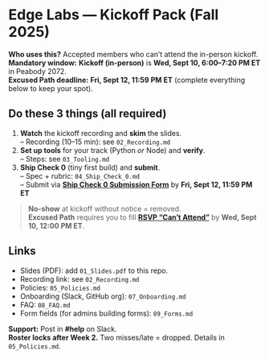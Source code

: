# Edge Labs — Kickoff Pack (Fall 2025)

**Who uses this?** Accepted members who can’t attend the in-person kickoff.  
**Mandatory window:** **Kickoff (in-person)** is **Wed, Sept 10, 6:00–7:20 PM ET** in Peabody 2072.  
**Excused Path deadline:** **Fri, Sept 12, 11:59 PM ET** (complete everything below to keep your spot).

## Do these 3 things (all required)
1) **Watch** the kickoff recording and **skim** the slides.  
   – Recording (10–15 min): see `02_Recording.md`  
2) **Set up tools** for your track (Python *or* Node) and **verify**.  
   – Steps: see `03_Tooling.md`  
3) **Ship Check 0** (tiny first build) and **submit**.  
   – Spec + rubric: `04_Ship_Check_0.md`  
   – Submit via **[Ship Check 0 Submission Form](https://forms.gle/4mGYjAZ4BKYZHUg2A)** by **Fri, Sept 12, 11:59 PM ET**

> **No-show** at kickoff without notice = removed.  
> **Excused Path** requires you to fill **[RSVP “Can’t Attend”](https://REPLACE-ME)** by **Wed, Sept 10, 12:00 PM ET**.

## Links
- Slides (PDF): add `01_Slides.pdf` to this repo.
- Recording link: see `02_Recording.md`
- Policies: `05_Policies.md`
- Onboarding (Slack, GitHub org): `07_Onboarding.md`
- FAQ: `08_FAQ.md`
- Form fields (for admins building forms): `09_Forms.md`

**Support:** Post in **#help** on Slack.  
**Roster locks after Week 2.** Two misses/late = dropped. Details in `05_Policies.md`.
